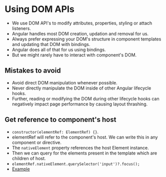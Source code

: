 # Using DOM APIs

- We use DOM API's to modify attributes, properties, styling or attach listeners.
- Angular handles most DOM creation, updation and removal for us.
- Always prefer expressing your DOM's structure in component templates and updating that DOM with bindings.
- Angular does all of that for us using bindings.
- But we might rarely have to interact with component's DOM.

## Mistakes to avoid

- Avoid direct DOM manipulation whenever possible.
- Never directly manipulate the DOM inside of other Angular lifecycle hooks.
- Further, reading or modifying the DOM during other lifecycle hooks can negatively impact page performance by causing layout thrashing.

## Get reference to component's host

- `constructor(elementRef: ElementRef) {}`.
- elementRef will refer to the component's host. We can write this in any component or directive.
- The `nativeElement` property references the host Element instance.
- Then we can query for the elements present in the template which are children of host.
- `elementRef.nativeElement.querySelector('input')?.focus();`
- [Example](https://angular.dev/guide/components/dom-apis)


